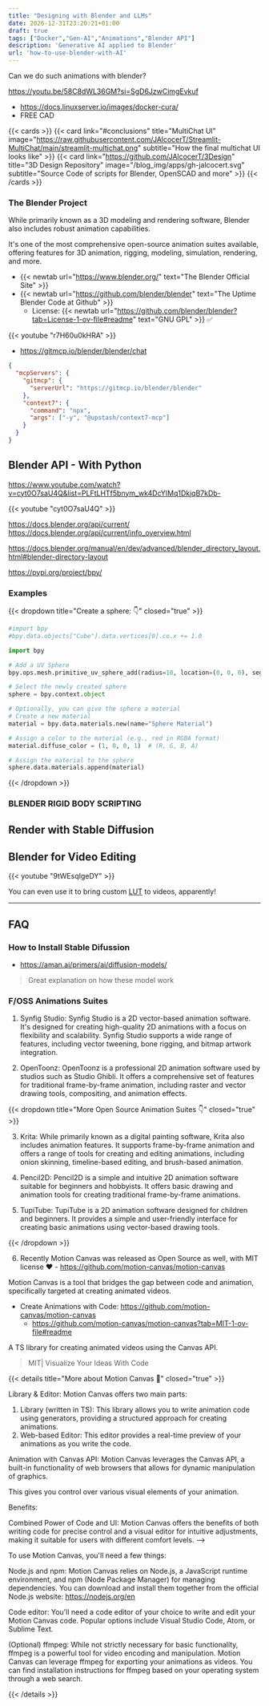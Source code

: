 ```yaml
---
title: "Designing with Blender and LLMs"
date: 2026-12-31T23:20:21+01:00
draft: true
tags: ["Docker","Gen-AI","Animations","Blender API"]
description: 'Generative AI applied to Blender'
url: 'how-to-use-blender-with-AI'
---
```



Can we do such animations with blender?


https://youtu.be/58C8dWL36GM?si=SgD6JzwCimgEvkuf


* <https://docs.linuxserver.io/images/docker-cura/>
* FREE CAD

{{< cards >}}
  {{< card link="#conclusions" title="MultiChat UI" image="https://raw.githubusercontent.com/JAlcocerT/Streamlit-MultiChat/main/streamlit-multichat.png" subtitle="How the final multichat UI looks like" >}}
  {{< card link="https://github.com/JAlcocerT/3Design" title="3D Design Repository" image="/blog_img/apps/gh-jalcocert.svg" subtitle="Source Code of scripts for Blender, OpenSCAD and more" >}}
{{< /cards >}}

### The Blender Project

While primarily known as a 3D modeling and rendering software, Blender also includes robust animation capabilities.

It's one of the most comprehensive open-source animation suites available, offering features for 3D animation, rigging, modeling, simulation, rendering, and more.

* {{< newtab url="https://www.blender.org/" text="The Blender Official Site" >}}
* {{< newtab url="https://github.com/blender/blender" text="The Uptime Blender Code at Github" >}}
    * License: {{< newtab url="https://github.com/blender/blender?tab=License-1-ov-file#readme" text="GNU GPL" >}} ✅ 


<!-- https://www.youtube.com/watch?v=r7H60u0kHRA -->
{{< youtube "r7H60u0kHRA" >}}

* https://gitmcp.io/blender/blender/chat

```json
{
  "mcpServers": {
    "gitmcp": {
      "serverUrl": "https://gitmcp.io/blender/blender"
    },
    "context7": {
      "command": "npx",
      "args": ["-y", "@upstash/context7-mcp"]
    }
  }
}
```

## Blender API - With Python

https://www.youtube.com/watch?v=cyt0O7saU4Q&list=PLFtLHTf5bnym_wk4DcYIMq1DkjqB7kDb-

{{< youtube "cyt0O7saU4Q" >}}


https://docs.blender.org/api/current/
https://docs.blender.org/api/current/info_overview.html



https://docs.blender.org/manual/en/dev/advanced/blender_directory_layout.html#blender-directory-layout

https://pypi.org/project/bpy/

### Examples

{{< dropdown title="Create a sphere: 👇" closed="true" >}}


```py
#import bpy
#bpy.data.objects["Cube"].data.vertices[0].co.x += 1.0

import bpy

# Add a UV Sphere
bpy.ops.mesh.primitive_uv_sphere_add(radius=10, location=(0, 0, 0), segments=32, ring_count=16)

# Select the newly created sphere
sphere = bpy.context.object

# Optionally, you can give the sphere a material
# Create a new material
material = bpy.data.materials.new(name="Sphere Material")

# Assign a color to the material (e.g., red in RGBA format)
material.diffuse_color = (1, 0, 0, 1)  # (R, G, B, A)

# Assign the material to the sphere
sphere.data.materials.append(material)

```

{{< /dropdown >}}

### BLENDER RIGID BODY SCRIPTING





## Render with Stable Diffusion

## Blender for Video Editing

<!-- https://www.youtube.com/watch?v=9tWEsqIgeDY -->
{{< youtube "9tWEsqIgeDY" >}}

You can even use it to bring custom [LUT](https://jalcocert.github.io/JAlcocerT/photo-video-tinkering/#color-grading) to videos, apparently!

---

## FAQ


### How to Install Stable Difussion

* https://aman.ai/primers/ai/diffusion-models/

> Great explanation on how these model work

### F/OSS Animations Suites

1. Synfig Studio: Synfig Studio is a 2D vector-based animation software. It's designed for creating high-quality 2D animations with a focus on flexibility and scalability. Synfig Studio supports a wide range of features, including vector tweening, bone rigging, and bitmap artwork integration.

2. OpenToonz: OpenToonz is a professional 2D animation software used by studios such as Studio Ghibli. It offers a comprehensive set of features for traditional frame-by-frame animation, including raster and vector drawing tools, compositing, and animation effects.


{{< dropdown title="More Open Source Animation Suites 👇" closed="true" >}}

3. Krita: While primarily known as a digital painting software, Krita also includes animation features. It supports frame-by-frame animation and offers a range of tools for creating and editing animations, including onion skinning, timeline-based editing, and brush-based animation.

4. Pencil2D: Pencil2D is a simple and intuitive 2D animation software suitable for beginners and hobbyists. It offers basic drawing and animation tools for creating traditional frame-by-frame animations.

5. TupiTube: TupiTube is a 2D animation software designed for children and beginners. It provides a simple and user-friendly interface for creating basic animations using vector-based drawing tools.

{{< /dropdown >}}


6. Recently Motion Canvas was released as Open Source as well, with MIT license ❤️ - https://github.com/motion-canvas/motion-canvas

Motion Canvas is a tool that bridges the gap between code and animation, specifically targeted at creating animated videos.

* Create Animations with Code: https://github.com/motion-canvas/motion-canvas
  * https://github.com/motion-canvas/motion-canvas?tab=MIT-1-ov-file#readme

A TS library for creating animated videos using the Canvas API.

> MIT| Visualize Your Ideas With Code 

{{< details title="More about Motion Canvas 📌" closed="true" >}}

Library & Editor: Motion Canvas offers two main parts:

1. Library (written in TS): This library allows you to write animation code using generators, providing a structured approach for creating animations.
2. Web-based Editor: This editor provides a real-time preview of your animations as you write the code.

Animation with Canvas API: Motion Canvas leverages the Canvas API, a built-in functionality of web browsers that allows for dynamic manipulation of graphics. 

This gives you control over various visual elements of your animation.

Benefits:

Combined Power of Code and UI:  Motion Canvas offers the benefits of both writing code for precise control and a visual editor for intuitive adjustments, making it suitable for users with different comfort levels. -->

 
To use Motion Canvas, you'll need a few things:

Node.js and npm: Motion Canvas relies on Node.js, a JavaScript runtime environment, and npm (Node Package Manager) for managing dependencies. You can download and install them together from the official Node.js website: https://nodejs.org/en

Code editor: You'll need a code editor of your choice to write and edit your Motion Canvas code. Popular options include Visual Studio Code, Atom, or Sublime Text.

(Optional) ffmpeg: While not strictly necessary for basic functionality, ffmpeg is a powerful tool for video encoding and manipulation. Motion Canvas can leverage ffmpeg for exporting your animations as videos. You can find installation instructions for ffmpeg based on your operating system through a web search. 

{{< /details >}}

